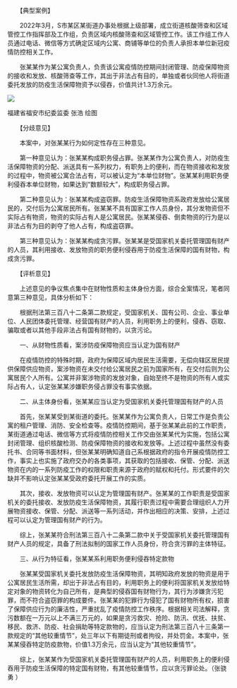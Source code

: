 　　【典型案例】

　　2022年3月，S市某区某街道办事处根据上级部署，成立街道核酸筛查和区域管控工作指挥部及工作组，负责区域内核酸筛查和区域管控工作。该工作组工作人员通过电话、微信等方式确定区域内公寓、商铺等单位的负责人承担本单位新冠疫情防控相关工作。

　　张某某作为某公寓负责人，负责该公寓疫情防控期间封闭管理、防疫保障物资的接收和发放、核酸筛查等工作，其出于非法占有目的，单独或者伙同他人将街道委托发放的防疫生活保障物资予以侵吞，价值共计1.3万余元。

![](https://www.ccdi.gov.cn/hdjln/ywtt/202301/W020230109621685537951.jpeg)

福建省福安市纪委监委 张浩 绘图

　　【分歧意见】

　　本案中，对张某某行为如何定性存在三种意见。

　　第一种意见认为：张某某构成职务侵占罪。张某某作为公寓负责人，对防疫生活保障物资的分配、派送具有一系列权力，有职务上的便利，而在物资接收和发放的过程中，物资被公寓合法占有，可以被认定为“本单位财物”。张某某利用职务便利侵吞本单位财物，如果达到“数额较大”，构成职务侵占罪。

　　第二种意见认为：张某某构成盗窃罪。防疫生活保障物资系政府发放给公寓居民的，交付后为公寓居民所有。张某某不具有国家工作人员身份，其分发物资但不实际占有物资，物资的实际占有人是公寓居民。张某某侵吞、倒卖物资的行为是以非法占有为目的剥夺了他人占有，构成盗窃罪。

　　第三种意见认为：张某某构成贪污罪。张某某是受国家机关委托管理国有财产的人员，其利用接收、发放物资的职务便利侵吞用于防疫生活保障的国有财物，构成贪污罪。

　　【评析意见】

　　上述意见的争议焦点集中在财物性质和主体身份方面，综合全案情况，笔者同意第三种意见，具体分析如下：

　　根据刑法第三百八十二条第二款规定，受国家机关、国有公司、企业、事业单位、人民团体委托管理、经营国有财产的人员，利用职务上的便利，侵吞、窃取、骗取或者以其他手段非法占有国有财物的，以贪污论。

　　一、从财物性质看，案涉防疫保障物资应当认定为国有财产

　　在疫情防控的特殊时期，政府为保障区域内居民生活需要，无偿向辖区居民提供保障供应物资，案涉物资在未交付给公寓居民之前为国家所有，在交付后则为公寓居民个人所有。公寓并非案涉物资的发放对象，自始至终不是物资的所有人或实际占有人，认定张某某涉嫌职务侵占罪没有事实依据。

　　二、从主体身份看，张某某应当认定为受国家机关委托管理国有财产的人员

　　首先，张某某受到某街道的委托。张某某作为公寓负责人，日常工作是负责公寓的租户管理、消防、安全检查等。疫情防控期间，基于张某某此前的工作职责，某街道通过电话、微信等方式将疫情防控相关工作交由张某某代为实施，包括公寓封闭管理、组织核酸检测、防疫保障物资的接收和发放等。上述过程中虽然没有委托书、合同等书面材料，但张某某明确知道自己系根据政府的指令开展疫情防控工作，事实上也实施了政府交办的各类事项，其获取的包括接收、保管、分配、派送物资在内的一系列防疫工作的权限和职责来源于政府的赋权和托付。形式要件的欠缺并不影响认定张某某受政府委托开展工作的实质。

　　其次，接收、发放物资可以认定为管理国有财产。张某某的工作职责是受国家机关的委托接收、发放防疫生活保障物资，其履行职责过程中需要合理组织人力开展物资接收、保管、分配、派送等一系列活动，并作出相应的决策、安排，上述过程可以认定为管理国有财产的行为。

　　综上，张某某符合刑法第三百八十二条第二款中关于受国家机关委托管理国有财产人员的规定，具备了刑法拟制的国家工作人员身份，符合贪污罪的主体特征。

　　三、从行为特征看，张某某系利用职务便利侵吞特定款物

　　张某某受国家机关委托发放防疫生活保障物资，其明知政府发放的物资是用于公寓居民生活所需，却出于非法占有目的，利用职务上的便利将国家机关发放给特定对象的物资转化为自己所有，是典型的侵吞国有财物行为，其行为涉嫌贪污犯罪，而不符合盗窃罪的构成要件。张某某的犯罪行为侵犯了国有财物所有权，损害了保障供应行为的廉洁性，严重扰乱了疫情防控工作秩序。根据相关司法解释，贪污数额在一万元以上不满三万元的，如果是贪污救灾、抢险、防汛、优抚、扶贫、移民、救济、防疫、社会捐助等特定款物的，应当认定为刑法第三百八十三条第一款规定的“其他较重情节”，处三年以下有期徒刑或者拘役，并处罚金。本案中，张某某侵吞特定防疫款物，价值1.3万余元，应当认定为“其他较重情节”。

　　综上，张某某作为受国家机关委托管理国有财产的人员，利用职务上的便利侵吞用于防疫生活保障的特定国有财物，有其他较重情节，应以贪污罪论处。（张骁勇 ）